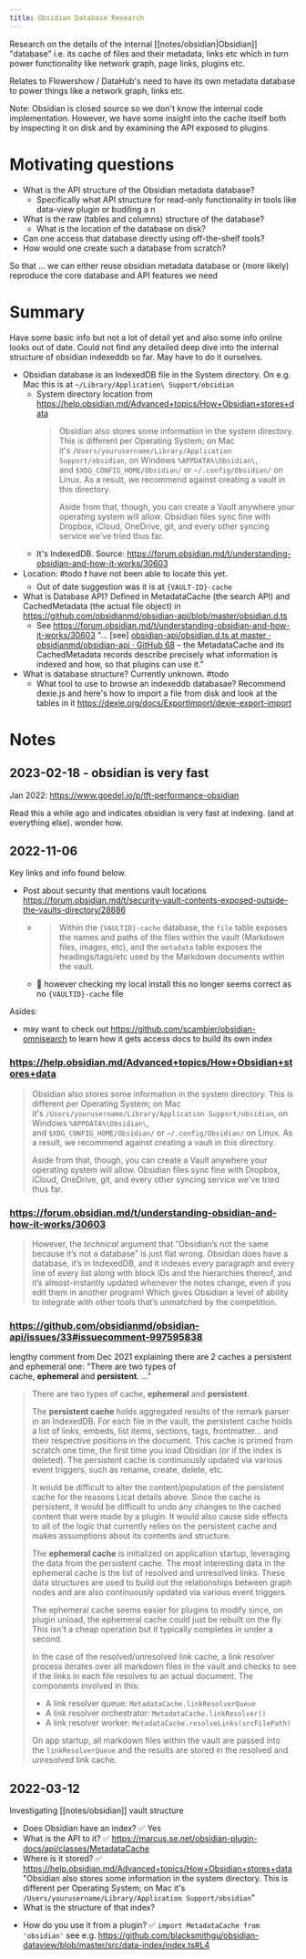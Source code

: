 ```yaml
---
title: Obsidian Database Research
---
```


Research on the details of the internal [[notes/obsidian|Obsidian]] "database" i.e. its cache of files and their metadata, links etc which in turn power functionality like network graph, page links, plugins etc.

Relates to Flowershow / DataHub's need to have its own metadata database to power things like a network graph, links etc.

Note: Obsidian is closed source so we don't know the internal code implementation. However, we have some insight into the cache itself both by inspecting it on disk and by examining the API exposed to plugins.

# Motivating questions

- What is the API structure of the Obsidian metadata database?
  - Specifically what API structure for read-only functionality in tools like data-view plugin or budiling a n
- What is the raw (tables and columns) structure of the database?
  - What is the location of the database on disk?
- Can one access that database directly using off-the-shelf tools?
- How would one create such a database from scratch?

So that ... we can either reuse obsidian metadata database or (more likely) reproduce the core database and API features we need

# Summary

Have some basic info but not a lot of detail yet and also some info online looks out of date. Could not find any detailed deep dive into the internal structure of obsidian indexeddb so far. May have to do it ourselves.

- Obsidian database is an IndexedDB file in the System directory. On e.g. Mac this is at `~/Library/Application\ Support/obsidian`
  - System directory location from https://help.obsidian.md/Advanced+topics/How+Obsidian+stores+data
    > Obsidian also stores some information in the system directory. This is different per Operating System; on Mac it's `/Users/yourusername/Library/Application Support/obsidian`, on Windows `%APPDATA%\Obsidian\`, and `$XDG_CONFIG_HOME/Obsidian/` or `~/.config/Obsidian/` on Linux. As a result, we recommend against creating a vault in this directory.
    >
    > Aside from that, though, you can create a Vault anywhere your operating system will allow. Obsidian files sync fine with Dropbox, iCloud, OneDrive, git, and every other syncing service we've tried thus far.
  - It's IndexedDB. Source: https://forum.obsidian.md/t/understanding-obsidian-and-how-it-works/30603
- Location: #todo ❗ have not been able to locate this yet.
  - Out of date suggestion was it is at `{VAULT-ID}-cache`
- What is Database API? Defined in MetadataCache (the search API) and CachedMetadata (the actual file object) in https://github.com/obsidianmd/obsidian-api/blob/master/obsidian.d.ts
  - See https://forum.obsidian.md/t/understanding-obsidian-and-how-it-works/30603 "... [see] [obsidian-api/obsidian.d.ts at master · obsidianmd/obsidian-api · GitHub 68](https://github.com/obsidianmd/obsidian-api/blob/master/obsidian.d.ts) – the MetadataCache and its CachedMetadata records describe precisely what information is indexed and how, so that plugins can use it."
- What is database structure? Currently unknown. #todo
  - What tool to use to browse an indexeddb databasae? Recommend dexie.js and here's how to import a file from disk and look at the tables in it https://dexie.org/docs/ExportImport/dexie-export-import

# Notes

## 2023-02-18 - obsidian is very fast

Jan 2022: https://www.goedel.io/p/tft-performance-obsidian

Read this a while ago and indicates obsidian is very fast at indexing. (and at everything else). wonder how.

## 2022-11-06

Key links and info found below.

- Post about security that mentions vault locations https://forum.obsidian.md/t/security-vault-contents-exposed-outside-the-vaults-directory/28886
  - > Within the `{VAULTID}-cache` database, the `file` table exposes the names and paths of the files within the vault (Markdown files, images, etc), and the `metadata` table exposes the headings/tags/etc used by the Markdown documents within the vault.
  - 🚩 however checking my local install this no longer seems correct as no `{VAULTID}-cache` file

Asides:

- may want to check out https://github.com/scambier/obsidian-omnisearch to learn how it gets access docs to build its own index

### https://help.obsidian.md/Advanced+topics/How+Obsidian+stores+data

> Obsidian also stores some information in the system directory. This is different per Operating System; on Mac it's `/Users/yourusername/Library/Application Support/obsidian`, on Windows `%APPDATA%\Obsidian\`, and `$XDG_CONFIG_HOME/Obsidian/` or `~/.config/Obsidian/` on Linux. As a result, we recommend against creating a vault in this directory.
>
> Aside from that, though, you can create a Vault anywhere your operating system will allow. Obsidian files sync fine with Dropbox, iCloud, OneDrive, git, and every other syncing service we've tried thus far.

### https://forum.obsidian.md/t/understanding-obsidian-and-how-it-works/30603

> However, the *technical* argument that “Obsidian’s not the same because it’s not a database” is just flat wrong. Obsidian does have a database, it’s in IndexedDB, and it indexes every paragraph and every line of every list along with block IDs and the hierarchies thereof, and it’s almost-instantly updated whenever the notes change, even if you edit them in another program! Which gives Obsidian a level of ability to integrate with other tools that’s unmatched by the competition.

### https://github.com/obsidianmd/obsidian-api/issues/33#issuecomment-997595838

lengthy comment from Dec 2021 explaining there are 2 caches a persistent and ephemeral one: "There are two types of cache, **ephemeral** and **persistent**. ..."

> There are two types of cache, **ephemeral** and **persistent**.
>
> The **persistent cache** holds aggregated results of the remark parser in an IndexedDB. For each file in the vault, the persistent cache holds a list of links, embeds, list items, sections, tags, frontmatter... and their respective positions in the document. This cache is primed from scratch one time, the first time you load Obsidian (or if the index is deleted). The persistent cache is continuously updated via various event triggers, such as rename, create, delete, etc.
>
> It would be difficult to alter the content/population of the persistent cache for the reasons Licat details above. Since the cache is persistent, it would be difficult to undo any changes to the cached content that were made by a plugin. It would also cause side effects to all of the logic that currently relies on the persistent cache and makes assumptions about its contents and structure.
>
> The **ephemeral cache** is initialized on application startup, leveraging the data from the persistent cache. The most interesting data in the ephemeral cache is the list of resolved and unresolved links. These data structures are used to build out the relationships between graph nodes and are also continuously updated via various event triggers.
>
> The ephemeral cache seems easier for plugins to modify since, on plugin unload, the ephemeral cache could just be rebuilt on the fly. This isn't a cheap operation but it typically completes in under a second.
>
> In the case of the resolved/unresolved link cache, a link resolver process iterates over all markdown files in the vault and checks to see if the links in each file resolves to an actual document. The components involved in this:
>
> - A link resolver queue: `MetadataCache.linkResolverQueue`
> - A link resolver orchestrator: `MetadataCache.linkResolver()`
> - A link resolver worker: `MetadataCache.resolveLinks(srcFilePath)`
>
> On app startup, all markdown files within the vault are passed into the `linkResolverQueue` and the results are stored in the resolved and unresolved link cache.

## 2022-03-12

Investigating [[notes/obsidian]] vault structure

* Does Obsidian have an index? ✅ Yes
* What is the API to it? ✅ https://marcus.se.net/obsidian-plugin-docs/api/classes/MetadataCache
* Where is it stored? ✅ https://help.obsidian.md/Advanced+topics/How+Obsidian+stores+data "Obsidian also stores some information in the system directory. This is different per Operating System; on Mac it's `/Users/yourusername/Library/Application Support/obsidian`"
* What is the structure of that index?
- How do you use it from a plugin? ✅ `import MetadataCache from 'obsidian'` see e.g. https://github.com/blacksmithgu/obsidian-dataview/blob/master/src/data-index/index.ts#L4